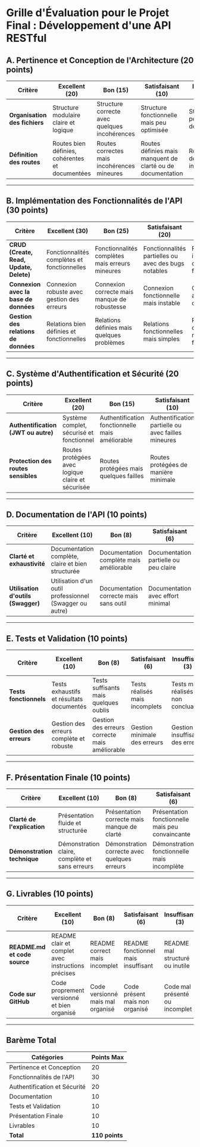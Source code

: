 # Grille d'Évaluation pour le Projet Final : Développement d'une API RESTful

## A. **Pertinence et Conception de l'Architecture** (20 points)

| Critère                       | Excellent (20)                                  | Bon (15)                                      | Satisfaisant (10)                                           | Insuffisant (5)                      | Non réalisé (0)       |
| ----------------------------- | ----------------------------------------------- | --------------------------------------------- | ----------------------------------------------------------- | ------------------------------------ | --------------------- |
| **Organisation des fichiers** | Structure modulaire claire et logique           | Structure correcte avec quelques incohérences | Structure fonctionnelle mais peu optimisée                  | Structure peu claire et désorganisée | Structure inexistante |
| **Définition des routes**     | Routes bien définies, cohérentes et documentées | Routes correctes mais incohérences mineures   | Routes définies mais manquent de clarté ou de documentation | Routes mal définies ou incomplètes   | Routes inexistantes   |

---

## B. **Implémentation des Fonctionnalités de l'API** (30 points)

| Critère                                 | Excellent (30)                              | Bon (25)                                        | Satisfaisant (20)                                    | Insuffisant (10)                                  | Non réalisé (0)                  |
| --------------------------------------- | ------------------------------------------- | ----------------------------------------------- | ---------------------------------------------------- | ------------------------------------------------- | -------------------------------- |
| **CRUD (Create, Read, Update, Delete)** | Fonctionnalités complètes et fonctionnelles | Fonctionnalités complètes mais erreurs mineures | Fonctionnalités partielles ou avec des bugs notables | Fonctionnalités incomplètes ou non fonctionnelles | Fonctionnalités non implémentées |
| **Connexion avec la base de données**   | Connexion robuste avec gestion des erreurs  | Connexion correcte mais manque de robustesse    | Connexion fonctionnelle mais instable                | Connexion avec bugs critiques                     | Connexion non réalisée           |
| **Gestion des relations de données**    | Relations bien définies et fonctionnelles   | Relations définies mais quelques problèmes      | Relations fonctionnelles mais simples                | Relations mal définies ou non fonctionnelles      | Relations non implémentées       |

---

## C. **Système d'Authentification et Sécurité** (20 points)

| Critère                             | Excellent (20)                                    | Bon (15)                                        | Satisfaisant (10)                                   | Insuffisant (5)                  | Non réalisé (0)               |
| ----------------------------------- | ------------------------------------------------- | ----------------------------------------------- | --------------------------------------------------- | -------------------------------- | ----------------------------- |
| **Authentification (JWT ou autre)** | Système complet, sécurisé et fonctionnel          | Authentification fonctionnelle mais améliorable | Authentification partielle ou avec failles mineures | Authentification mal implémentée | Authentification non réalisée |
| **Protection des routes sensibles** | Routes protégées avec logique claire et sécurisée | Routes protégées mais quelques failles          | Routes protégées de manière minimale                | Routes peu ou mal protégées      | Protection inexistante        |

---

## D. **Documentation de l'API** (10 points)

| Critère                            | Excellent (10)                                          | Bon (8)                                 | Satisfaisant (6)                      | Insuffisant (3)                         | Non réalisé (0)           |
| ---------------------------------- | ------------------------------------------------------- | --------------------------------------- | ------------------------------------- | --------------------------------------- | ------------------------- |
| **Clarté et exhaustivité**         | Documentation complète, claire et bien structurée       | Documentation complète mais améliorable | Documentation partielle ou peu claire | Documentation insuffisante ou peu utile | Documentation inexistante |
| **Utilisation d'outils (Swagger)** | Utilisation d'un outil professionnel (Swagger ou autre) | Documentation correcte mais sans outil  | Documentation avec effort minimal     | Documentation mal réalisée ou confuse   | Pas de documentation      |

---

## E. **Tests et Validation** (10 points)

| Critère                 | Excellent (10)                           | Bon (8)                                       | Satisfaisant (6)               | Insuffisant (3)                      | Non réalisé (0)            |
| ----------------------- | ---------------------------------------- | --------------------------------------------- | ------------------------------ | ------------------------------------ | -------------------------- |
| **Tests fonctionnels**  | Tests exhaustifs et résultats documentés | Tests suffisants mais quelques oublis         | Tests réalisés mais incomplets | Tests mal réalisés ou non concluants | Pas de tests               |
| **Gestion des erreurs** | Gestion des erreurs complète et robuste  | Gestion des erreurs correcte mais améliorable | Gestion minimale des erreurs   | Gestion insuffisante des erreurs     | Aucune gestion des erreurs |

---

## F. **Présentation Finale** (10 points)

| Critère                     | Excellent (10)                                 | Bon (8)                                      | Satisfaisant (6)                                 | Insuffisant (3)                                 | Non réalisé (0)      |
| --------------------------- | ---------------------------------------------- | -------------------------------------------- | ------------------------------------------------ | ----------------------------------------------- | -------------------- |
| **Clarté de l'explication** | Présentation fluide et structurée              | Présentation correcte mais manque de clarté  | Présentation fonctionnelle mais peu convaincante | Présentation confuse ou non préparée            | Pas de présentation  |
| **Démonstration technique** | Démonstration claire, complète et sans erreurs | Démonstration correcte avec quelques erreurs | Démonstration fonctionnelle mais incomplète      | Démonstration mal réalisée ou non fonctionnelle | Pas de démonstration |

---

## G. **Livrables** (10 points)

| Critère                      | Excellent (10)                                     | Bon (8)                          | Satisfaisant (6)                    | Insuffisant (3)                 | Non réalisé (0)     |
| ---------------------------- | -------------------------------------------------- | -------------------------------- | ----------------------------------- | ------------------------------- | ------------------- |
| **README.md et code source** | README clair et complet avec instructions précises | README correct mais incomplet    | README fonctionnel mais insuffisant | README mal structuré ou inutile | Pas de README       |
| **Code sur GitHub**          | Code proprement versionné et bien organisé         | Code versionné mais mal organisé | Code présent mais non organisé      | Code mal présenté ou incomplet  | Pas de dépôt GitHub |

---

## Barème Total

| **Catégories**               | **Points Max** |
| ---------------------------- | -------------- |
| Pertinence et Conception     | 20             |
| Fonctionnalités de l'API     | 30             |
| Authentification et Sécurité | 20             |
| Documentation                | 10             |
| Tests et Validation          | 10             |
| Présentation Finale          | 10             |
| Livrables                    | 10             |
| **Total**                    | **110 points** |
